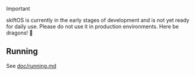 > [!IMPORTANT]
> skiftOS is currently in the early stages of development and is not yet ready for daily use. Please do not use it in production environments. Here be dragons! 🐉

## Running

See [doc/running.md](doc/running.md)
